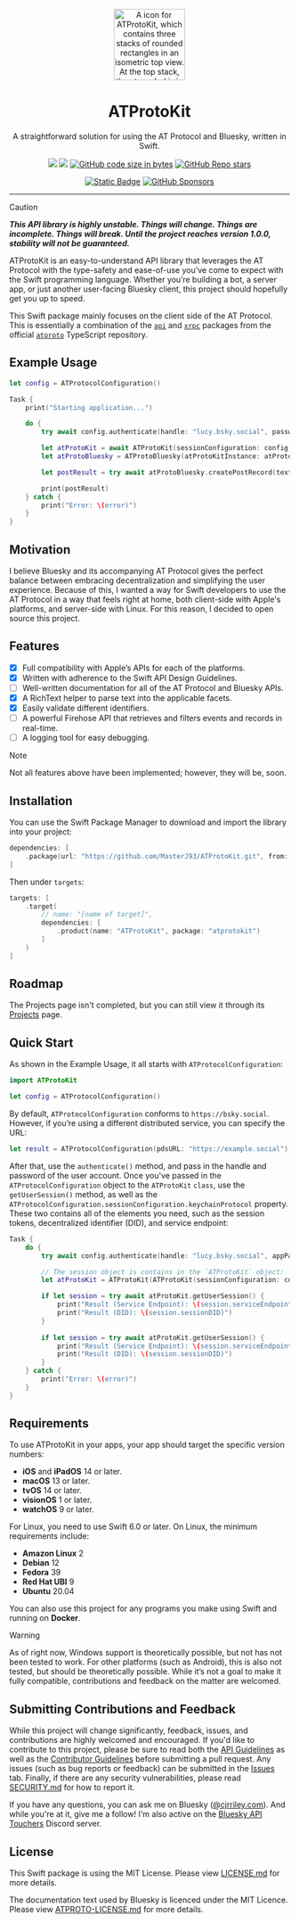 <p align="center">
  <img src="https://github.com/MasterJ93/ATProtoKit/blob/main/Sources/ATProtoKit/ATProtoKit.docc/Resources/atprotokit_icon.png" height="128" alt="A icon for ATProtoKit, which contains three stacks of rounded rectangles in an isometric top view. At the top stack, the at symbol is in a thick weight, with clouds as the symbol’s colour. The three stacks are darker shades of blue.">
</p>

<h1 align="center">ATProtoKit</h1>

<p align="center">A straightforward solution for using the AT Protocol and Bluesky, written in Swift.</p>

<div align="center">

[![](https://img.shields.io/endpoint?url=https%3A%2F%2Fswiftpackageindex.com%2Fapi%2Fpackages%2FMasterJ93%2FATProtoKit%2Fbadge%3Ftype%3Dswift-versions)](https://swiftpackageindex.com/MasterJ93/ATProtoKit)
[![](https://img.shields.io/endpoint?url=https%3A%2F%2Fswiftpackageindex.com%2Fapi%2Fpackages%2FMasterJ93%2FATProtoKit%2Fbadge%3Ftype%3Dplatforms)](https://swiftpackageindex.com/MasterJ93/ATProtoKit)
[![GitHub code size in bytes](https://img.shields.io/github/languages/code-size/masterj93/atprotokit?logo=github)](https://github.com/MasterJ93/ATProtoKit)
[![GitHub Repo stars](https://img.shields.io/github/stars/masterj93/atprotokit?style=flat&logo=github)](https://github.com/MasterJ93/ATProtoKit)


</div>
<div align="center">

[![Static Badge](https://img.shields.io/badge/Follow-%40cjrriley.com-0073fa?style=flat&logo=bluesky&labelColor=%23151e27&link=https%3A%2F%2Fbsky.app%2Fprofile%2Fcjrriley.com)](https://bsky.app/profile/cjrriley.com)
[![GitHub Sponsors](https://img.shields.io/github/sponsors/masterj93?color=%23cb5f96&link=https%3A%2F%2Fgithub.com%2Fsponsors%2FMasterJ93)](https://github.com/sponsors/MasterJ93)

</div>

---
> [!CAUTION]
> ***This API library is highly unstable. Things will change. Things are incomplete. Things will break. Until the project reaches version 1.0.0, stability will not be guaranteed.***

ATProtoKit is an easy-to-understand API library that leverages the AT Protocol with the type-safety and ease-of-use you’ve come to expect with the Swift programming language. Whether you’re building a bot, a server app, or just another user-facing Bluesky client, this project should hopefully get you up to speed.

This Swift package mainly focuses on the client side of the AT Protocol. This is essentially a combination of the [`api`](https://github.com/bluesky-social/atproto/tree/main/packages/api) and [`xrpc`](https://github.com/bluesky-social/atproto/tree/main/packages/xrpc) packages from the official [`atproto`](https://github.com/bluesky-social/atproto) TypeScript repository.


## Example Usage
```swift
let config = ATProtocolConfiguration()

Task {
    print("Starting application...")

    do {
        try await config.authenticate(handle: "lucy.bsky.social", password: "hunter2")

        let atProtoKit = await ATProtoKit(sessionConfiguration: config)
        let atProtoBluesky = ATProtoBluesky(atProtoKitInstance: atProtoKit)

        let postResult = try await atProtoBluesky.createPostRecord(text: "Hello Bluesky!")

        print(postResult)
    } catch {
        print("Error: \(error)")
    }
}
```

## Motivation
I believe Bluesky and its accompanying AT Protocol gives the perfect balance between embracing decentralization and simplifying the user experience. Because of this, I wanted a way for Swift developers to use the AT Protocol in a way that feels right at home, both client-side with Apple's platforms, and server-side with Linux. For this reason, I decided to open source this project.


## Features
- [x] Full compatibility with Apple’s APIs for each of the platforms.
- [x] Written with adherence to the Swift API Design Guidelines.
- [ ] Well-written documentation for all of the AT Protocol and Bluesky APIs.
- [x] A RichText helper to parse text into the applicable facets.
- [x] Easily validate different identifiers.
- [ ] A powerful Firehose API that retrieves and filters events and records in real-time.
- [ ] A logging tool for easy debugging.

> [!NOTE]
> Not all features above have been implemented; however, they will be, soon.


## Installation
You can use the Swift Package Manager to download and import the library into your project:
```swift
dependencies: [
    .package(url: "https://github.com/MasterJ93/ATProtoKit.git", from: "0.26.0")
]
```

Then under `targets`:
```swift
targets: [
    .target(
        // name: "[name of target]",
        dependencies: [
            .product(name: "ATProtoKit", package: "atprotokit")
        ]
    )
]
```

## Roadmap
The Projects page isn't completed, but you can still view it through its [Projects](https://github.com/users/MasterJ93/projects/2) page.

## Quick Start
As shown in the Example Usage, it all starts with `ATProtocolConfiguration`:
```swift
import ATProtoKit

let config = ATProtocolConfiguration()
```

By default, `ATProtocolConfiguration` conforms to `https://bsky.social`. However, if you’re using a different distributed service, you can specify the URL:
```swift
let result = ATProtocolConfiguration(pdsURL: "https://example.social")
```

After that, use the `authenticate()` method, and pass in the handle and password of the user account. Once you've passed in the `ATProtocolConfiguration` object to the `ATProtoKit` `class`, use the `getUserSession()` method, as well as the `ATProtocolConfiguration.sessionConfiguration.keychainProtocol` property. These two contains all of the elements you need, such as the session tokens, decentralized identifier (DID), and service endpoint:
```swift
Task {
    do {
        try await config.authenticate(handle: "lucy.bsky.social", appPassword: "hunter2")

        // The session object is contains in the `ATProtoKit` object:
        let atProtoKit = ATProtoKit(ATProtoKit(sessionConfiguration: config)

        if let session = try await atProtoKit.getUserSession() {
            print("Result (Service Endpoint): \(session.serviceEndpoint)")
            print("Result (DID): \(session.sessionDID)")
        }
        
        if let session = try await atProtoKit.getUserSession() {
            print("Result (Service Endpoint): \(session.serviceEndpoint)")
            print("Result (DID): \(session.sessionDID)")
        }
    } catch {
        print("Error: \(error)")
    }
}
```

## Requirements
To use ATProtoKit in your apps, your app should target the specific version numbers:
- **iOS** and **iPadOS** 14 or later.
- **macOS** 13 or later.
- **tvOS** 14 or later.
- **visionOS** 1 or later.
- **watchOS** 9 or later.

For Linux, you need to use Swift 6.0 or later. On Linux, the minimum requirements include:
- **Amazon Linux** 2
- **Debian** 12
- **Fedora** 39
- **Red Hat UBI** 9
- **Ubuntu** 20.04

You can also use this project for any programs you make using Swift and running on **Docker**.

> [!WARNING]
> As of right now, Windows support is theoretically possible, but not has not been tested to work. For other platforms (such as Android), this is also not tested, but should be theoretically possible. While it’s not a goal to make it fully compatible, contributions and feedback on the matter are welcomed.


## Submitting Contributions and Feedback
While this project will change significantly, feedback, issues, and contributions are highly welcomed and encouraged. If you'd like to contribute to this project, please be sure to read both the [API Guidelines](https://github.com/MasterJ93/ATProtoKit/blob/main/API_GUIDELINES.md) as well as the [Contributor Guidelines](https://github.com/MasterJ93/ATProtoKit/blob/main/CONTRIBUTING.md) before submitting a pull request. Any issues (such as bug reports or feedback) can be submitted in the [Issues](https://github.com/MasterJ93/ATProtoKit/issues) tab. Finally, if there are any security vulnerabilities, please read [SECURITY.md](https://github.com/MasterJ93/ATProtoKit/blob/main/SECURITY.md) for how to report it.

If you have any questions, you can ask me on Bluesky ([@cjrriley.com](https://bsky.app/profile/cjrriley.com)). And while you're at it, give me a follow! I'm also active on the [Bluesky API Touchers](https://discord.gg/3srmDsHSZJ) Discord server.

## License
This Swift package is using the MIT License. Please view [LICENSE.md](https://github.com/MasterJ93/ATProtoKit/blob/main/LICENSE.md) for more details.

The documentation text used by Bluesky is licenced under the MIT Licence. Please view [ATPROTO-LICENSE.md](ATProtoLicense/ATPROTO-LICENSE.txt) for more details.
